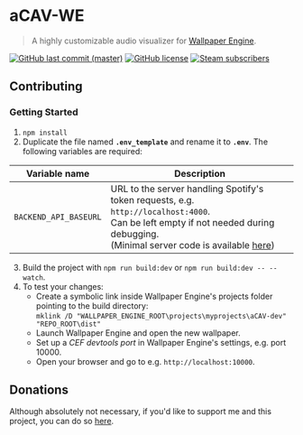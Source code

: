 # aCAV-WE
> A highly customizable audio visualizer for [Wallpaper Engine](https://www.wallpaperengine.io/).

[![GitHub last commit (master)](https://img.shields.io/github/last-commit/aleab/acav-we/master)][commits/master]
[![GitHub license](https://img.shields.io/github/license/aleab/acav-we?cacheSeconds=3600)][license]
[![Steam subscribers](https://img.shields.io/steam/subscriptions/2071366191?color=1C3F56&logo=steam&cacheSeconds=300)][steam-workshop]

## Contributing

### Getting Started
1. `npm install`
2. Duplicate the file named **`.env_template`** and rename it to **`.env`**. The following variables are required:

Variable name         | Description
--------------------- | ---------------------
`BACKEND_API_BASEURL` | URL to the server handling Spotify's token requests, e.g. `http://localhost:4000`.<br>Can be left empty if not needed during debugging.<br>(Minimal server code is available [here](https://github.com/aleab/acav-we-server))

3. Build the project with `npm run build:dev` or `npm run build:dev -- --watch`.
4. To test your changes:
   - Create a symbolic link inside Wallpaper Engine's projects folder pointing to the build directory:  
   `mklink /D "WALLPAPER_ENGINE_ROOT\projects\myprojects\aCAV-dev" "REPO_ROOT\dist"`
   - Launch Wallpaper Engine and open the new wallpaper.
   - Set up a _CEF devtools port_ in Wallpaper Engine's settings, e.g. port 10000.
   - Open your browser and go to e.g. `http://localhost:10000`.

## Donations
Although absolutely not necessary, if you'd like to support me and this project, you can do so [here](https://aleab.github.io/acav-we/#donations).


[//]: # (Links)
[commits/master]: <https://github.com/aleab/acav-we/commits/master>
[license]: </LICENSE.txt>
[steam-workshop]: <https://steamcommunity.com/sharedfiles/filedetails/?id=2071366191>
